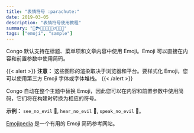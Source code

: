 ```yaml
---
title: "表情符号 :parachute:"
date: 2019-03-05
description: "表情符号使用教程"
summary: "📖🏞️🧗🏽🐉🧙🏽‍♂️🧚🏽👸"
tags: ["emoji", "sample"]
---
```


Congo 默认支持在标题、菜单项和文章内容中使用 Emoji。Emoji 可以直接在内容和前置参数中使用简码。

{{< alert >}}
**注意：** 这些图形的渲染取决于浏览器和平台。要样式化 Emoji，您可以使用第三方 Emoji 字体或字体堆栈。
{{< /alert >}}

Congo 自动在整个主题中替换 Emoji，因此您可以在内容和前置参数中使用简码，它们将在构建时转换为相应的符号。

**示例：** `see_no_evil` :see_no_evil:, `hear_no_evil` :hear_no_evil:, `speak_no_evil` :speak_no_evil:。

[Emojipedia](https://emojipedia.org/) 是一个有用的 Emoji 简码参考网站。
